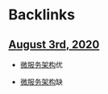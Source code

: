 
# Backlinks
## [August 3rd, 2020](<August 3rd, 2020.md>)
- [微服务架构](<微服务架构.md>)优

- [微服务架构](<微服务架构.md>)缺

